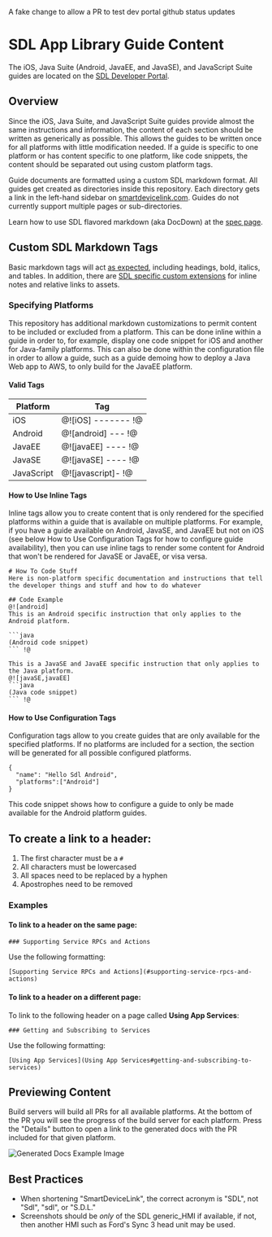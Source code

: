 A fake change to allow a PR to test dev portal github status updates

# SDL App Library Guide Content
The iOS, Java Suite (Android, JavaEE, and JavaSE), and JavaScript Suite guides are located on the [SDL Developer Portal](https://smartdevicelink.com/docs/).

## Overview
Since the iOS, Java Suite, and JavaScript Suite guides provide almost the same instructions and information, the content of each section should be written as generically as possible. This allows the guides to be written once for all platforms with little modification needed. If a guide is specific to one platform or has content specific to one platform, like code snippets, the content should be separated out using custom platform tags.

Guide documents are formatted using a custom SDL markdown format. All guides get created as directories inside this repository. Each directory gets a link in the left-hand sidebar on [smartdevicelink.com](https://smartdevicelink.com). Guides do not currently support multiple pages or sub-directories.

Learn how to use SDL flavored markdown (aka DocDown) at the [spec page](https://github.com/smartdevicelink/sdl_markdown_spec).

## Custom SDL Markdown Tags
Basic markdown tags will act [as expected](https://github.com/smartdevicelink/sdl_markdown_spec#basic-markdown-syntax), including headings, bold, italics, and tables. In addition, there are [SDL specific custom extensions](https://github.com/smartdevicelink/sdl_markdown_spec#basic-markdown-syntax) for inline notes and relative links to assets.

### Specifying Platforms
This repository has additional markdown customizations to permit content to be included or excluded from a platform. This can be done inline within a guide in order to, for example, display one code snippet for iOS and another for Java-family platforms. This can also be done within the configuration file in order to allow a guide, such as a guide demoing how to deploy a Java Web app to AWS, to only build for the JavaEE platform.

#### Valid Tags

| Platform         | Tag                |
| ---------------- | ------------------ |
| iOS              | @![iOS] ------- !@ |
| Android          | @![android] --- !@ |
| JavaEE           | @![javaEE] ---- !@ |
| JavaSE           | @![javaSE] ---- !@ |
| JavaScript       | @![javascript]- !@ |

#### How to Use Inline Tags
Inline tags allow you to create content that is only rendered for the specified platforms within a guide that is available on multiple platforms. For example, if you have a guide available on Android, JavaSE, and JavaEE but not on iOS (see below How to Use Configuration Tags for how to configure guide availability), then you can use inline tags to render some content for Android that won't be rendered for JavaSE or JavaEE, or visa versa.

    # How To Code Stuff
    Here is non-platform specific documentation and instructions that tell the developer things and stuff and how to do whatever
    
    ## Code Example
    @![android]
    This is an Android specific instruction that only applies to the Android platform.
    
    ```java
    (Android code snippet)
    ``` !@
    
    This is a JavaSE and JavaEE specific instruction that only applies to the Java platform.
    @![javaSE,javaEE]
    ```java
    (Java code snippet)
    ``` !@
    
#### How to Use Configuration Tags
Configuration tags allow to you create guides that are only available for the specified platforms. If no platforms are included for a section, the section will be generated for all possible configured platforms. 

    {
      "name": "Hello Sdl Android",
      "platforms":["Android"]
    }

This code snippet shows how to configure a guide to only be made available for the Android platform guides.

## To create a link to a header:
1. The first character must be a `#`
1. All characters must be lowercased
1. All spaces need to be replaced by a hyphen
1. Apostrophes need to be removed

### Examples
#### To link to a header on the same page:
```
### Supporting Service RPCs and Actions
```

Use the following formatting:
```
[Supporting Service RPCs and Actions](#supporting-service-rpcs-and-actions) 
```

#### To link to a header on a different page:
To link to the following header on a page called **Using App Services**:
```
### Getting and Subscribing to Services
```

Use the following formatting:
```
[Using App Services](Using App Services#getting-and-subscribing-to-services)
```

## Previewing Content
Build servers will build all PRs for all available platforms. At the bottom of the PR you will see the progress of the build server for each platform. Press the "Details" button to open a link to the generated docs with the PR included for that given platform.

![Generated Docs Example Image](assets/docs-generated-example.png)

## Best Practices
* When shortening "SmartDeviceLink", the correct acronym is "SDL", not "Sdl", "sdl", or "S.D.L."
* Screenshots should be _only_ of the SDL generic_HMI if available, if not, then another HMI such as Ford's Sync 3 head unit may be used.
